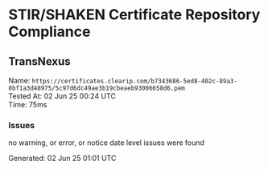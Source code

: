 # STIR/SHAKEN Certificate Repository Compliance

## TransNexus

Name: `https://certificates.clearip.com/b7343686-5ed8-402c-89a3-8bf1a3d48975/5c97d6dc49ae3b19cbeaeb93006658d6.pem`\
Tested At: 02 Jun 25 00:24 UTC\
Time: 75ms

### Issues

no warning, or error, or notice date level issues were found

Generated: 02 Jun 25 01:01 UTC